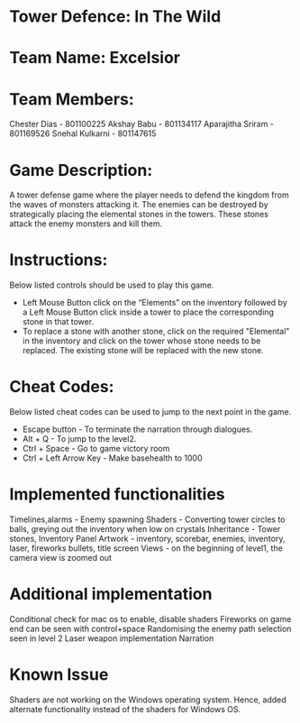# Tower Defence: In The Wild
# Team Name: Excelsior
# Team Members:
  Chester Dias - 801100225
  Akshay Babu - 801134117
  Aparajitha Sriram - 801169526
  Snehal Kulkarni - 801147615
  
# Game Description:
A tower defense game where the player needs to defend the kingdom from the waves of monsters attacking it.
The enemies can be destroyed by strategically placing the elemental stones in the towers.
These stones attack the enemy monsters and kill them.

# Instructions:
Below listed controls should be used to play this game. 
 - Left Mouse Button click on the “Elements” on the inventory followed by a Left Mouse Button click inside a tower to place the corresponding stone in that tower.
 - To replace a stone with another stone, click on the required "Elemental" in the inventory and click on the tower whose stone needs to be replaced. The existing stone will be replaced with the new stone.

# Cheat Codes:
Below listed cheat codes can be used to jump to the next point in the game. 
 - Escape button - To terminate the narration through dialogues. 
 - Alt + Q - To jump to the level2.
 - Ctrl + Space - Go to game victory room
 - Ctrl + Left Arrow Key - Make basehealth to 1000

# Implemented functionalities
  Timelines,alarms - Enemy spawning
  Shaders - Converting tower circles to balls, greying out the inventory when low on crystals
  Inheritance - Tower stones, Inventory Panel
  Artwork - inventory, scorebar, enemies, inventory, laser, fireworks bullets, title screen
  Views - on the beginning of level1, the camera view is zoomed out

# Additional implementation
  Conditional check for mac os to enable, disable shaders
  Fireworks on game end can be seen with control+space
  Randomising the enemy path selection seen in level 2
  Laser weapon implementation
  Narration

# Known Issue
  Shaders are not working on the Windows operating system.
  Hence, added alternate functionality instead of the shaders for Windows OS.
